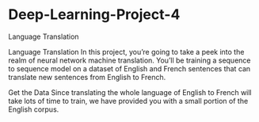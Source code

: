 # Deep-Learning-Project-4
Language Translation

Language Translation
In this project, you’re going to take a peek into the realm of neural network machine translation. You’ll be training a sequence to sequence model on a dataset of English and French sentences that can translate new sentences from English to French.

Get the Data
Since translating the whole language of English to French will take lots of time to train, we have provided you with a small portion of the English corpus.
